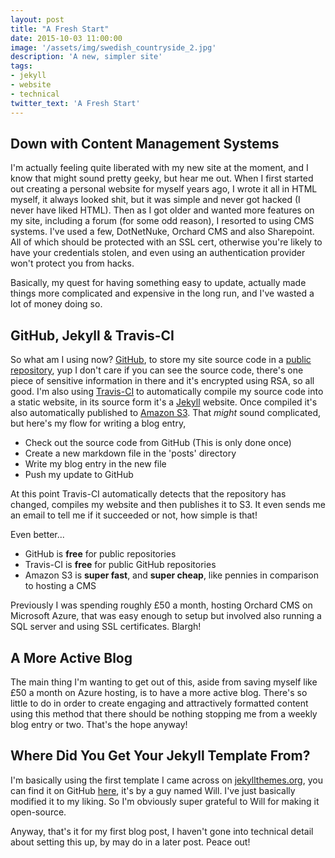 ```yaml
---
layout: post
title: "A Fresh Start"
date: 2015-10-03 11:00:00
image: '/assets/img/swedish_countryside_2.jpg'
description: 'A new, simpler site'
tags:
- jekyll
- website
- technical
twitter_text: 'A Fresh Start'
---
```


## Down with Content Management Systems

I'm actually feeling quite liberated with my new site at the moment, and I know that might sound pretty geeky, but hear me out.  When I first started out creating a personal website for myself years ago, I wrote it all in HTML myself, it always looked shit, but it was simple and never got hacked (I never have liked HTML).  Then as I got older and wanted more features on my site, including a forum (for some odd reason), I resorted to using CMS systems.  I've used a few, DotNetNuke, Orchard CMS and also Sharepoint.  All of which should be protected with an SSL cert, otherwise you're likely to have your credentials stolen, and even using an authentication provider won't protect you from hacks.

Basically, my quest for having something easy to update, actually made things more complicated and expensive in the long run, and I've wasted a lot of money doing so.

## GitHub, Jekyll & Travis-CI

So what am I using now?  [GitHub](http://www.github.com), to store my site source code in a [public repository](http://github.com/devoctomy/npsoftware.co.uk), yup I don't care if you can see the source code, there's one piece of sensitive information in there and it's encrypted using RSA, so all good.  I'm also using [Travis-CI](http://www.travis-ci.org) to automatically compile my source code into a static website, in its source form it's a [Jekyll](https://jekyllrb.com/) website.  Once compiled it's also automatically published to [Amazon S3](http://aws.amazon.com/).  That *might* sound complicated, but here's my flow for writing a blog entry,

* Check out the source code from GitHub (This is only done once)
* Create a new markdown file in the 'posts' directory
* Write my blog entry in the new file
* Push my update to GitHub

At this point Travis-CI automatically detects that the repository has changed, compiles my website and then publishes it to S3.  It even sends me an email to tell me if it succeeded or not, how simple is that!

Even better...

* GitHub is **free** for public repositories
* Travis-CI is **free** for public GitHub repositories
* Amazon S3 is **super fast**, and **super cheap**, like pennies in comparison to hosting a CMS

Previously I was spending roughly £50 a month, hosting Orchard CMS on Microsoft Azure, that was easy enough to setup but involved also running a SQL server and using SSL certificates.  Blargh!

## A More Active Blog

The main thing I'm wanting to get out of this, aside from saving myself like £50 a month on Azure hosting, is to have a more active blog.  There's so little to do in order to create engaging and attractively formatted content using this method that there should be nothing stopping me from a weekly blog entry or two.  That's the hope anyway!

## Where Did You Get Your Jekyll Template From?

I'm basically using the first template I came across on [jekyllthemes.org](http://jekyllthemes.org/), you can find it on GitHub [here](https://github.com/willianjusten/will-jekyll-template), it's by a guy named Will.  I've just basically modified it to my liking.  So I'm obviously super grateful to Will for making it open-source.

Anyway, that's it for my first blog post, I haven't gone into technical detail about setting this up, by may do in a later post.  Peace out!
